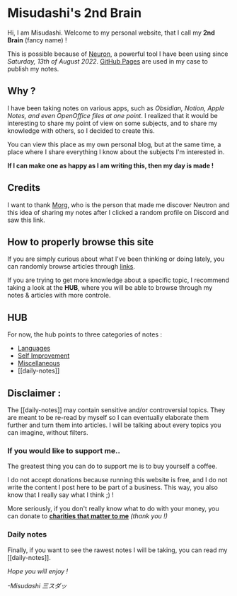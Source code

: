 # Misudashi's 2nd Brain

Hi, I am Misudashi. Welcome to my personal website, that I call my **2nd Brain** (fancy name) !

This is possible because of [Neuron](https://neuron.zettel.page/), a powerful tool I have been using since 
*Saturday, 13th of August 2022*. [GitHub Pages](https://pages.github.com/) are used in my case to publish my notes.

## Why ?

I have been taking notes on various apps, such as *Obsidian, Notion, Apple Notes, and even OpenOffice files at one point*. 
I realized that it would be interesting to share my point of view on some subjects, and to share my knowledge with others, so I decided to create this.

You can view this place as my own personal blog, but at the same time, a place where I share everything I know about the subjects I'm interested in. 

**If I can make one as happy as I am writing this, then my day is made !**

## Credits

I want to thank [Morg](https://morg.systems/), who is the person that made me discover Neutron and this idea of sharing my notes after I clicked a random profile on Discord and saw this link.

## How to properly browse this site

If you are simply curious about what I've been thinking or doing lately, you can randomly browse articles through [links](https://www.youtube.com/watch?v=dQw4w9WgXcQ).

If you are trying to get more knowledge about a specific topic, I recommend taking a look at the **HUB**, where you will be able to browse through my notes & articles with more controle.

## HUB

For now, the hub points to three categories of notes :
- [Languages]()
- [Self Improvement]()
- [Miscellaneous]()
- [[daily-notes]]

## Disclaimer :

The [[daily-notes]] may contain sensitive and/or controversial topics. They are meant to be re-read by myself so I can eventually elaborate them further and turn them into articles. I will be talking about every topics you can imagine, without filters.

### If you would like to support me..

The greatest thing you can do to support me is to buy yourself a coffee. 

I do not accept donations because running this website is free, and I do not write the content I post here to be part of a business. This way, you also know that I really say what I think ;) !

More seriously, if you don't really know what to do with your money, you can donate to [**charities that matter to me**](https://www.google.com/search?q=I+want+to+donate+money+to+help+cancer+research.&oq=I+want+to+donate+money+to+help+cancer+research.&aqs=chrome..69i57j69i64.17103j0j9&sourceid=chrome&ie=UTF-8) *(thank you !)*


### Daily notes

Finally, if you want to see the rawest notes I will be taking, you can read my [[daily-notes]].



*Hope you will enjoy !*

*-Misudashi 三スダッ*
